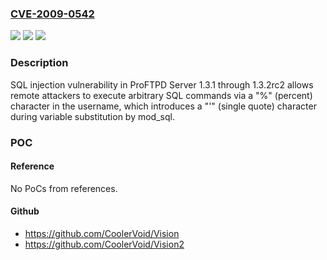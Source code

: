 ### [CVE-2009-0542](https://cve.mitre.org/cgi-bin/cvename.cgi?name=CVE-2009-0542)
![](https://img.shields.io/static/v1?label=Product&message=n%2Fa&color=blue)
![](https://img.shields.io/static/v1?label=Version&message=n%2Fa&color=blue)
![](https://img.shields.io/static/v1?label=Vulnerability&message=n%2Fa&color=brighgreen)

### Description

SQL injection vulnerability in ProFTPD Server 1.3.1 through 1.3.2rc2 allows remote attackers to execute arbitrary SQL commands via a "%" (percent) character in the username, which introduces a "'" (single quote) character during variable substitution by mod_sql.

### POC

#### Reference
No PoCs from references.

#### Github
- https://github.com/CoolerVoid/Vision
- https://github.com/CoolerVoid/Vision2

